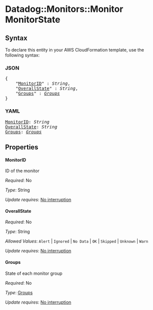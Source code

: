 # Datadog::Monitors::Monitor MonitorState

## Syntax

To declare this entity in your AWS CloudFormation template, use the following syntax:

### JSON

<pre>
{
    "<a href="#monitorid" title="MonitorID">MonitorID</a>" : <i>String</i>,
    "<a href="#overallstate" title="OverallState">OverallState</a>" : <i>String</i>,
    "<a href="#groups" title="Groups">Groups</a>" : <i><a href="monitorstate-groups.md">Groups</a></i>
}
</pre>

### YAML

<pre>
<a href="#monitorid" title="MonitorID">MonitorID</a>: <i>String</i>
<a href="#overallstate" title="OverallState">OverallState</a>: <i>String</i>
<a href="#groups" title="Groups">Groups</a>: <i><a href="monitorstate-groups.md">Groups</a></i>
</pre>

## Properties

#### MonitorID

ID of the monitor

_Required_: No

_Type_: String

_Update requires_: [No interruption](https://docs.aws.amazon.com/AWSCloudFormation/latest/UserGuide/using-cfn-updating-stacks-update-behaviors.html#update-no-interrupt)

#### OverallState

_Required_: No

_Type_: String

_Allowed Values_: <code>Alert</code> | <code>Ignored</code> | <code>No Data</code> | <code>OK</code> | <code>Skipped</code> | <code>Unknown</code> | <code>Warn</code>

_Update requires_: [No interruption](https://docs.aws.amazon.com/AWSCloudFormation/latest/UserGuide/using-cfn-updating-stacks-update-behaviors.html#update-no-interrupt)

#### Groups

State of each monitor group

_Required_: No

_Type_: <a href="monitorstate-groups.md">Groups</a>

_Update requires_: [No interruption](https://docs.aws.amazon.com/AWSCloudFormation/latest/UserGuide/using-cfn-updating-stacks-update-behaviors.html#update-no-interrupt)

